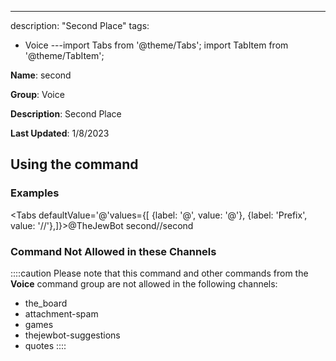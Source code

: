 ---
description: "Second Place"
tags:
  - Voice
---import Tabs from '@theme/Tabs';
import TabItem from '@theme/TabItem';

**Name**: second

**Group**: Voice

**Description**: Second Place

**Last Updated**: 1/8/2023

## Using the command

### Examples
<Tabs defaultValue='@'values={[ {label: '@', value: '@'}, {label: 'Prefix', value: '//'},]}><TabItem value='@'>@TheJewBot second</TabItem><TabItem value='//'>//second</TabItem></Tabs>

### Command Not Allowed in these Channels
::::caution Please note that this command and other commands from the **Voice** command group are not allowed in the following channels:
- the_board
- attachment-spam
- games
- thejewbot-suggestions
- quotes
::::